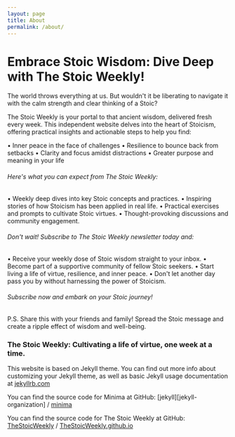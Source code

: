 ```yaml
---
layout: page
title: About
permalink: /about/
---
```

# Embrace Stoic Wisdom: Dive Deep with The Stoic Weekly!
The world throws everything at us. But wouldn't it be liberating to navigate it with the calm strength and clear thinking of a Stoic?

The Stoic Weekly is your portal to that ancient wisdom, delivered fresh every week. This independent website delves into the heart of Stoicism, offering practical insights and actionable steps to help you find:

•	Inner peace in the face of challenges
•	Resilience to bounce back from setbacks
•	Clarity and focus amidst distractions
•	Greater purpose and meaning in your life

###### Here's what you can expect from The Stoic Weekly:

•	Weekly deep dives into key Stoic concepts and practices.
•	Inspiring stories of how Stoicism has been applied in real life.
•	Practical exercises and prompts to cultivate Stoic virtues.
•	Thought-provoking discussions and community engagement.

###### Don't wait! Subscribe to The Stoic Weekly newsletter today and:

•	Receive your weekly dose of Stoic wisdom straight to your inbox.
•	Become part of a supportive community of fellow Stoic seekers.
•	Start living a life of virtue, resilience, and inner peace.
•	Don't let another day pass you by without harnessing the power of Stoicism. 

###### Subscribe now and embark on your Stoic journey!

P.S. Share this with your friends and family! Spread the Stoic message and create a ripple effect of wisdom and well-being.

### The Stoic Weekly: Cultivating a life of virtue, one week at a time.


This website is based on Jekyll theme. You can find out more info about customizing your Jekyll theme, as well as basic Jekyll usage documentation at [jekyllrb.com](https://jekyllrb.com/)

You can find the source code for Minima at GitHub:
[jekyll][jekyll-organization] /
[minima](https://github.com/jekyll/minima)

You can find the source code for The Stoic Weekly at GitHub:
[TheStoicWeekly][TSW-organization] /
[TheStoicWeekly.github.io](https://github.com/TheStoicWeekly/TheStoicWeekly.github.io)


[TSW-organization]: https://github.com/TheStoicWeekly
